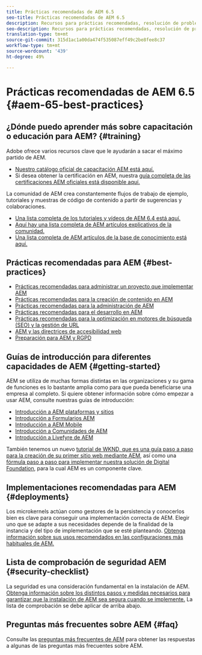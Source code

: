 ```yaml
---
title: Prácticas recomendadas de AEM 6.5
seo-title: Prácticas recomendadas de AEM 6.5
description: Recursos para prácticas recomendadas, resolución de problemas y formación para AEM 6.5
seo-description: Recursos para prácticas recomendadas, resolución de problemas y formación para AEM 6.5
translation-type: tm+mt
source-git-commit: 315d1ac1a00da474f535087eff49c2be8fee8c37
workflow-type: tm+mt
source-wordcount: '439'
ht-degree: 49%

---
```



# Prácticas recomendadas de AEM 6.5 {#aem-65-best-practices}

## ¿Dónde puedo aprender más sobre capacitación o educación para AEM? {#training}

Adobe ofrece varios recursos clave que le ayudarán a sacar el máximo partido de AEM.

* [Nuestro catálogo oficial de capacitación AEM está aquí.](https://training.adobe.com/training/current-courses.html#solution=adobeExperienceManager&amp;p=1)
* Si desea obtener la certificación en AEM, nuestra [guía completa de las certificaciones AEM oficiales está disponible aquí.](https://training.adobe.com/certification/exams.html#p=1&amp;solution=adobeExperienceManager)

La comunidad de AEM crea constantemente flujos de trabajo de ejemplo, tutoriales y muestras de código de contenido a partir de sugerencias y colaboraciones.

* [Una lista completa de los tutoriales y vídeos de AEM 6.4 está aquí.](https://helpx.adobe.com/experience-manager/kt/index/aem-6-5-videos.html)
* [Aquí hay una lista completa de AEM artículos explicativos de la comunidad.](https://helpx.adobe.com/es/experience-manager/topics/how-to.html)
* [Una lista completa de AEM artículos de la base de conocimiento está aquí.](https://helpx.adobe.com/es/experience-manager/kb/index/full_kb_list.html)

## Prácticas recomendadas para AEM {#best-practices}

* [Prácticas recomendadas para administrar un proyecto que implementar AEM](/help/managing/best-practices.md)
* [Prácticas recomendadas para la creación de contenido en AEM](/help/sites-authoring/best-practices.md)
* [Prácticas recomendadas para la administración de AEM](/help/sites-administering/administer-best-practices.md)
* [Prácticas recomendadas para el desarrollo en AEM](/help/sites-developing/best-practices.md)
* [Prácticas recomendadas para la optimización en motores de búsqueda (SEO) y la gestión de URL](/help/managing/seo-and-url-management.md)
* [AEM y las directrices de accesibilidad web](/help/managing/web-accessibility.md) 
* [Preparación para AEM y RGPD](/help/managing/data-protection-and-privacy.md)

## Guías de introducción para diferentes capacidades de AEM {#getting-started}

AEM se utiliza de muchas formas distintas en las organizaciones y su gama de funciones es lo bastante amplia como para que pueda beneficiarse una empresa al completo. Si quiere obtener información sobre cómo empezar a usar AEM, consulte nuestras guías de introducción:

* [Introducción a AEM plataformas y sitios](/help/sites-deploying/deploy.md#getting-started)
* [Introducción a Formularios AEM](/help/forms/using/introduction-aem-forms.md)
* [Introducción a AEM Mobile](/help/mobile/getting-started-aem-mobile.md)
* [Introducción a Comunidades de AEM](/help/communities/getting-started.md)
* [Introducción a Livefyre de AEM](https://answers.livefyre.com/developers/getting-started/)

También tenemos un nuevo [tutorial de WKND, que es una guía paso a paso para la creación de su primer sitio web mediante AEM](https://docs.adobe.com/content/help/en/experience-manager-learn/getting-started-wknd-tutorial-develop/overview.html), así como una [fórmula paso a paso para implementar nuestra solución de Digital Foundation](https://helpx.adobe.com/marketing-cloud/how-to/digital-foundation.html), para la cual AEM es un componente clave.

## Implementaciones recomendadas para AEM {#deployments}

Los microkernels actúan como gestores de la persistencia y conocerlos bien es clave para conseguir una implementación correcta de AEM. Elegir uno que se adapte a sus necesidades depende de la finalidad de la instancia y del tipo de implementación que se esté planteando. [Obtenga información sobre sus usos recomendados en las configuraciones más habituales de AEM.](/help/sites-deploying/recommended-deploys.md)

## Lista de comprobación de seguridad AEM {#security-checklist}

La seguridad es una consideración fundamental en la instalación de AEM. [Obtenga información sobre los distintos pasos y medidas necesarios para garantizar que la instalación de AEM sea segura cuando se implemente.](/help/sites-administering/security-checklist.md) La lista de comprobación se debe aplicar de arriba abajo.

## Preguntas más frecuentes sobre AEM {#faq}

Consulte las [preguntas más frecuentes de AEM](/help/sites-administering/aem-faqs.md) para obtener las respuestas a algunas de las preguntas más frecuentes sobre AEM.
